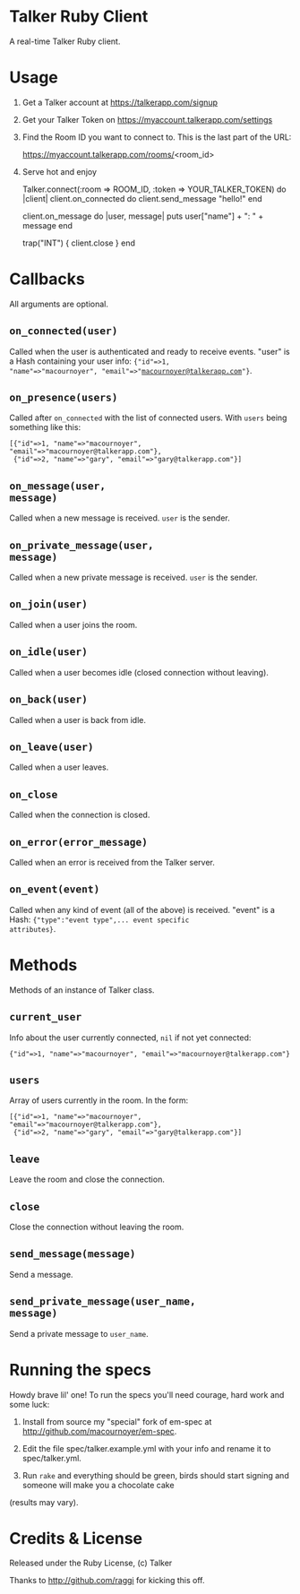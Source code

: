 # Talker Ruby Client
A real-time Talker Ruby client.

# Usage
1) Get a Talker account at https://talkerapp.com/signup

2) Get your Talker Token on https://myaccount.talkerapp.com/settings

3) Find the Room ID you want to connect to. This is the last part of the URL:

     https://myaccount.talkerapp.com/rooms/<room_id>

4) Serve hot and enjoy

    Talker.connect(:room => ROOM_ID, :token => YOUR_TALKER_TOKEN) do |client|
      client.on_connected do
        client.send_message "hello!"
      end
      
      client.on_message do |user, message|
        puts user["name"] + ": " + message
      end
      
      trap("INT") { client.close }
    end

# Callbacks
All arguments are optional.

## <code>on_connected(user)</code>
Called when the user is authenticated and ready to receive events. "user" is a Hash containing your user info: <code>{"id"=>1, "name"=>"macournoyer", "email"=>"macournoyer@talkerapp.com"}</code>.

## <code>on_presence(users)</code>
Called after <code>on_connected</code> with the list of connected users.
With <code>users</code> being something like this:

    [{"id"=>1, "name"=>"macournoyer", "email"=>"macournoyer@talkerapp.com"},
     {"id"=>2, "name"=>"gary", "email"=>"gary@talkerapp.com"}]

## <code>on_message(user, message)</code>
Called when a new message is received.
<code>user</code> is the sender.

## <code>on_private_message(user, message)</code>
Called when a new private message is received.
<code>user</code> is the sender.

## <code>on_join(user)</code>
Called when a user joins the room.

## <code>on_idle(user)</code>
Called when a user becomes idle (closed connection without leaving).

## <code>on_back(user)</code>
Called when a user is back from idle.

## <code>on_leave(user)</code>
Called when a user leaves.

## <code>on_close</code>
Called when the connection is closed.

## <code>on_error(error_message)</code>
Called when an error is received from the Talker server.

## <code>on_event(event)</code>
Called when any kind of event (all of the above) is received. "event" is a Hash: <code>{"type":"event type",... event specific attributes}</code>.

# Methods
Methods of an instance of Talker class.

## <code>current_user</code>
Info about the user currently connected, <code>nil</code> if not yet connected:

    {"id"=>1, "name"=>"macournoyer", "email"=>"macournoyer@talkerapp.com"}

## <code>users</code>
Array of users currently in the room. In the form:

    [{"id"=>1, "name"=>"macournoyer", "email"=>"macournoyer@talkerapp.com"},
     {"id"=>2, "name"=>"gary", "email"=>"gary@talkerapp.com"}]

## <code>leave</code>
Leave the room and close the connection.

## <code>close</code>
Close the connection without leaving the room.

## <code>send_message(message)</code>
Send a message.

## <code>send_private_message(user_name, message)</code>
Send a private message to <code>user_name</code>.

# Running the specs
Howdy brave lil' one! To run the specs you'll need courage, hard work and some luck:

1) Install from source my "special" fork of em-spec at http://github.com/macournoyer/em-spec.

2) Edit the file spec/talker.example.yml with your info and rename it to spec/talker.yml.

3) Run <code>rake</code> and everything should be green, birds should start signing and someone will make you a chocolate cake

(results may vary).

# Credits & License
Released under the Ruby License, (c) Talker

Thanks to http://github.com/raggi for kicking this off.
